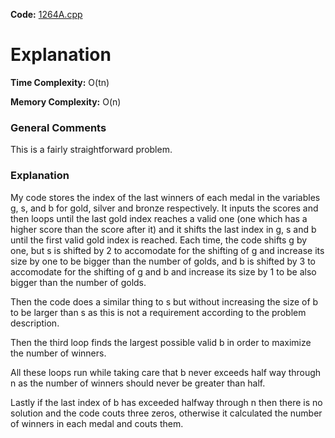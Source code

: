 **Code:** [1264A.cpp](./1263A.cpp)

# Explanation

**Time Complexity:** O(tn)

**Memory Complexity:** O(n)

### General Comments

This is a fairly straightforward problem.

### Explanation

My code stores the index of the last winners of each medal in the variables g, s, and b for gold, silver and bronze respectively. It inputs the scores and then loops until the last gold index reaches a valid one (one which has a higher score than the score after it) and it shifts the last index in g, s and b until the first valid gold index is reached. Each time, the code shifts g by one, but s is shifted by 2 to accomodate for the shifting of g and increase its size by one to be bigger than the number of golds, and b is shifted by 3 to accomodate for the shifting of g and b and increase its size by 1 to be also bigger than the number of golds.

Then the code does a similar thing to s but without increasing the size of b to be larger than s as this is not a requirement according to the problem description.

Then the third loop finds the largest possible valid b in order to maximize the number of winners.

All these loops run while taking care that b never exceeds half way through n as the number of winners should never be greater than half.

Lastly if the last index of b has exceeded halfway through n then there is no solution and the code couts three zeros, otherwise it calculated the number of winners in each medal and couts them.
